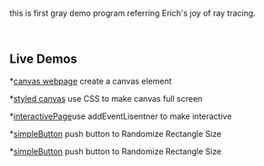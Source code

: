 
this is  first gray demo program referring Erich's joy of ray tracing.

<br>
<h2> Live Demos </h2>

*[canvas webpage](https://lilycr73.github.io/2024TRproject/myWebpage-e1.html) create a canvas element

*[styled canvas](https://lilycr73.github.io/2024TRproject/styledCanvas-e2.html) use CSS to make canvas full screen

*[interactivePage](https://lilycr73.github.io/2024TRproject/interactivePage-e3.html)use addEventLisentner to make interactive

*[simpleButton](https://lilycr73.github.io/2024TRproject/simpleButton-e4.html) push button to Randomize Rectangle Size

*[simpleButton](https://lilycr73.github.io/2024TRproject/randomColor-e5.html) push button to Randomize Rectangle Size

